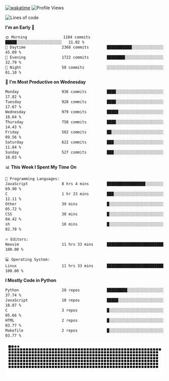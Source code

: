 [![wakatime](https://wakatime.com/badge/user/b920b284-3cde-4cd4-b72e-f7f22d050b16.svg)](https://wakatime.com/@b920b284-3cde-4cd4-b72e-f7f22d050b16)
![Profile Views](http://img.shields.io/badge/Profile%20Views-4586-blue)
<!--START_SECTION:waka-->
![Lines of code](https://img.shields.io/badge/From%20Hello%20World%20I%27ve%20Written-6.4%20million%20lines%20of%20code-blue)

**I'm an Early 🐤** 

```text
🌞 Morning                1104 commits        █████░░░░░░░░░░░░░░░░░░░░   21.02 % 
🌆 Daytime                2368 commits        ███████████░░░░░░░░░░░░░░   45.09 % 
🌃 Evening                1722 commits        ████████░░░░░░░░░░░░░░░░░   32.79 % 
🌙 Night                  58 commits          ░░░░░░░░░░░░░░░░░░░░░░░░░   01.10 % 
```
📅 **I'm Most Productive on Wednesday** 

```text
Monday                   936 commits         ████░░░░░░░░░░░░░░░░░░░░░   17.82 % 
Tuesday                  928 commits         ████░░░░░░░░░░░░░░░░░░░░░   17.67 % 
Wednesday                979 commits         █████░░░░░░░░░░░░░░░░░░░░   18.64 % 
Thursday                 758 commits         ████░░░░░░░░░░░░░░░░░░░░░   14.43 % 
Friday                   502 commits         ██░░░░░░░░░░░░░░░░░░░░░░░   09.56 % 
Saturday                 622 commits         ███░░░░░░░░░░░░░░░░░░░░░░   11.84 % 
Sunday                   527 commits         ███░░░░░░░░░░░░░░░░░░░░░░   10.03 % 
```


📊 **This Week I Spent My Time On** 

```text
💬 Programming Languages: 
JavaScript               8 hrs 4 mins        █████████████████░░░░░░░░   69.90 % 
C                        1 hr 23 mins        ███░░░░░░░░░░░░░░░░░░░░░░   12.11 % 
Other                    39 mins             █░░░░░░░░░░░░░░░░░░░░░░░░   05.72 % 
CSS                      30 mins             █░░░░░░░░░░░░░░░░░░░░░░░░   04.42 % 
sh                       18 mins             █░░░░░░░░░░░░░░░░░░░░░░░░   02.70 % 

🔥 Editors: 
Neovim                   11 hrs 33 mins      █████████████████████████   100.00 % 

💻 Operating System: 
Linux                    11 hrs 33 mins      █████████████████████████   100.00 % 
```

**I Mostly Code in Python** 

```text
Python                   20 repos            █████████░░░░░░░░░░░░░░░░   37.74 % 
JavaScript               10 repos            █████░░░░░░░░░░░░░░░░░░░░   18.87 % 
C                        3 repos             █░░░░░░░░░░░░░░░░░░░░░░░░   05.66 % 
HTML                     2 repos             █░░░░░░░░░░░░░░░░░░░░░░░░   03.77 % 
Makefile                 2 repos             █░░░░░░░░░░░░░░░░░░░░░░░░   03.77 % 
```




<!--END_SECTION:waka-->
![Snake animation](https://raw.githubusercontent.com/timmypidashev/timmypidashev/main/commits.svg)
